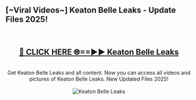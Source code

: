 <h2>[~Viral Videos~] Keaton Belle Leaks - Update Files 2025!</h2>
<br>
<div align="center">
<h2><a href="https://betterlinks.top/A2PfLJ" rel="nofollow">🔴 CLICK HERE 🌐==►► Keaton Belle Leaks</a></h2>
<br>
Get Keaton Belle Leaks and all content. Now you can access all videos and pictures of Keaton Belle Leaks. New Updated Files 2025!
<br>
<br>
<a href="https://betterlinks.top/A2PfLJ" rel="nofollow" data-target="animated-image.originalLink"><img src="https://i.ibb.co.com/WyWwxjT/player-gif2.gif" alt="Keaton Belle Leaks" style="max-width: 100%; display: inline-block;" data-target="animated-image.originalImage"></a>
</div>
<br>
